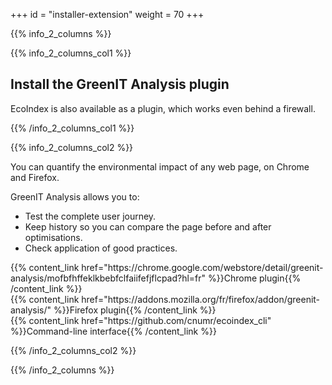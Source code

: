 +++
id = "installer-extension"
weight = 70
+++

{{% info_2_columns %}}

{{% info_2_columns_col1 %}}

## Install the GreenIT Analysis plugin

EcoIndex is also available as a plugin, which works even behind a firewall.

{{% /info_2_columns_col1 %}}

{{% info_2_columns_col2 %}}

You can quantify the environmental impact of any web page, on Chrome and Firefox.

GreenIT Analysis allows you to:

- Test the complete user journey.
- Keep history so you can compare the page before and after optimisations.
- Check application of good practices.

<p>
{{% content_link href="https://chrome.google.com/webstore/detail/greenit-analysis/mofbfhffeklkbebfclfaiifefjflcpad?hl=fr" %}}Chrome plugin{{% /content_link %}}
<br>
{{% content_link href="https://addons.mozilla.org/fr/firefox/addon/greenit-analysis/" %}}Firefox plugin{{% /content_link %}}
<br>
{{% content_link href="https://github.com/cnumr/ecoindex_cli" %}}Command-line interface{{% /content_link %}}
</p>

{{% /info_2_columns_col2 %}}

{{% /info_2_columns %}}
